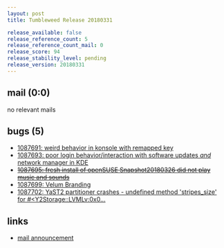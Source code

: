 ```yaml
---
layout: post
title: Tumbleweed Release 20180331

release_available: false
release_reference_count: 5
release_reference_count_mail: 0
release_score: 94
release_stability_level: pending
release_version: 20180331
---
```


## mail (0:0)

no relevant mails

## bugs (5)

<!--more-->

- [1087691: weird behavior in konsole with remapped key](https://bugzilla.opensuse.org/show_bug.cgi?id=1087691)
- [1087693: poor login behavior/interaction with software updates *and* network manager in KDE](https://bugzilla.opensuse.org/show_bug.cgi?id=1087693)
- ~~[1087695: fresh install of openSUSE Snapshot20180326 did not play music and sounds](https://bugzilla.opensuse.org/show_bug.cgi?id=1087695)~~
- [1087699: Velum Branding](https://bugzilla.opensuse.org/show_bug.cgi?id=1087699)
- [1087702: YaST2 partitioner crashes - undefined method 'stripes_size' for #<Y2Storage::LVMLv:0x0...](https://bugzilla.opensuse.org/show_bug.cgi?id=1087702)



## links

- [mail announcement](https://lists.opensuse.org/opensuse-factory/2018-04/msg00015.html)
